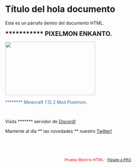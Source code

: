 <!DOCTYPE html>
<html lang="en">
<head>
    <meta charset="UTF-8">
    <meta name="viewport" content="width=device-width, initial-scale=1.0">
</head>
<body style="background-image: url('https://i.imgur.com/Vz5hPh1.png'); background-size: cover; background-repeat: no-repeat;">
    <h1>Título del hola documento</h1>
    <p>Este es un párrafo dentro del documento HTML.</p>
    <p><strong><span style="font-size: 20px;">*********** PIXELMON ENKANTO.</span></strong></p>
    <p><img src="https://myfiles.space/user_files/213457_c1fb106eadd3bbff/213457_custom_files/img1714898594.png" style="width: 290px; height: 171.205px;" width="290" height="171.205"></p>
    <p><span style="color: rgb(41, 105, 176);">******** Minecraft 1.12.2 Mod Pixelmon.</span></p>
    <p><br></p>
    <p>Visita ******* servidor de <a href="https://discord.gg/WvbrjUweCA">Discord!</a></p>
    <p>Mantente al d&iacute;a ** las novedades ** nuestro <a href="https://twitter.com/PixelmonenKanto">Twitter!</a></p>
    <p><br></p>
    <p><br></p>
    <div style="color: red; font-size: 12px; width: 600px; margin: 0 auto; text-align: center;">Prueba Word to HTML - <a href="https://wordtohtml.net/site/payment">P&aacute;sate a PRO</a>.</div>
</body>
</html>
